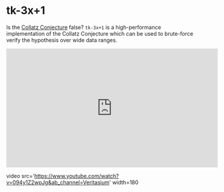 # tk-3x+1

Is the [Collatz Conjecture](https://en.wikipedia.org/wiki/Collatz_conjecture) false? `tk-3x+1` is a high-performance implementation of the Collatz Conjecture which can be used to brute-force verify the hypothesis over wide data ranges.

<iframe width="560" height="315" src="https://www.youtube.com/embed/094y1Z2wpJg?si=fUkA9xmvZpFVGnHo" title="YouTube video player" frameborder="0" allow="accelerometer; autoplay; clipboard-write; encrypted-media; gyroscope; picture-in-picture; web-share" allowfullscreen></iframe>


video src='https://www.youtube.com/watch?v=094y1Z2wpJg&ab_channel=Veritasium' width=180

